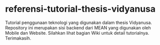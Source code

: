 # referensi-tutorial-thesis-vidyanusa
Tutorial penggunaan teknologi yang digunakan dalam thesis Vidyanusa. Repository ini merupakan sisi backend dari MEAN yang digunakan oleh Mobile dan Website. Silahkan lihat bagian Wiki untuk detail tutorialnya. Terimakasih.
